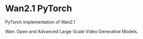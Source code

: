# Wan2.1 PyTorch

PyTorch implementation of Wan2.1

Wan: Open and Advanced Large-Scale Video Generative Models.
